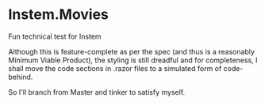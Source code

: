 # Instem.Movies
Fun technical test for Instem

Although this is feature-complete as per the spec (and thus is a reasonably Minimum Viable Product), the styling is still dreadful and for completeness, I shall move the code sections in .razor files to a simulated form of code-behind.

So I'll branch from Master and tinker to satisfy myself.

